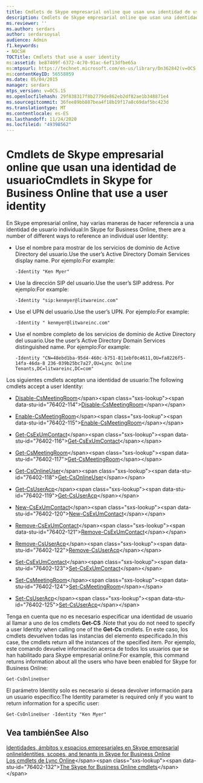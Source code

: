 ```yaml
---
title: Cmdlets de Skype empresarial online que usan una identidad de usuario
description: Cmdlets de Skype empresarial online que usan una identidad de usuario.
ms.reviewer: ''
ms.author: serdars
author: serdarsoysal
audience: Admin
f1.keywords:
- NOCSH
TOCTitle: Cmdlets that use a user identity
ms:assetid: be87409f-6372-4c70-91ac-6ef13dfbe65a
ms:mtpsurl: https://technet.microsoft.com/en-us/library/Dn362842(v=OCS.15)
ms:contentKeyID: 56558859
ms.date: 05/04/2015
manager: serdars
mtps_version: v=OCS.15
ms.openlocfilehash: 29f838317f8b2779de862eb2df82ae1b348871e4
ms.sourcegitcommit: 36fee89bb887bea4f18b19f17a8c69daf5bc423d
ms.translationtype: MT
ms.contentlocale: es-ES
ms.lasthandoff: 11/24/2020
ms.locfileid: "49398562"
---
```

# <a name="cmdlets-in-skype-for-business-online-that-use-a-user-identity"></a><span data-ttu-id="76402-103">Cmdlets de Skype empresarial online que usan una identidad de usuario</span><span class="sxs-lookup"><span data-stu-id="76402-103">Cmdlets in Skype for Business Online that use a user identity</span></span>

 


<span data-ttu-id="76402-104">En Skype empresarial online, hay varias maneras de hacer referencia a una identidad de usuario individual:</span><span class="sxs-lookup"><span data-stu-id="76402-104">In Skype for Business Online, there are a number of different ways to reference an individual user Identity:</span></span>

  - <span data-ttu-id="76402-105">Use el nombre para mostrar de los servicios de dominio de Active Directory del usuario.</span><span class="sxs-lookup"><span data-stu-id="76402-105">Use the user’s Active Directory Domain Services display name.</span></span> <span data-ttu-id="76402-106">Por ejemplo:</span><span class="sxs-lookup"><span data-stu-id="76402-106">For example:</span></span>
    
        -Identity "Ken Myer"

  - <span data-ttu-id="76402-107">Use la dirección SIP del usuario.</span><span class="sxs-lookup"><span data-stu-id="76402-107">Use the user’s SIP address.</span></span> <span data-ttu-id="76402-108">Por ejemplo:</span><span class="sxs-lookup"><span data-stu-id="76402-108">For example:</span></span>
    
        -Identity "sip:kenmyer@litwareinc.com"

  - <span data-ttu-id="76402-109">Use el UPN del usuario.</span><span class="sxs-lookup"><span data-stu-id="76402-109">Use the user’s UPN.</span></span> <span data-ttu-id="76402-110">Por ejemplo:</span><span class="sxs-lookup"><span data-stu-id="76402-110">For example:</span></span>
    
        -Identity " kenmyer@litwareinc.com"

  - <span data-ttu-id="76402-111">Use el nombre completo de los servicios de dominio de Active Directory del usuario.</span><span class="sxs-lookup"><span data-stu-id="76402-111">Use the user’s Active Directory Domain Services distinguished name.</span></span> <span data-ttu-id="76402-112">Por ejemplo:</span><span class="sxs-lookup"><span data-stu-id="76402-112">For example:</span></span>
    
        -Identity "CN=48ebd1ba-95d4-460c-b751-811ebf0c4611,OU=fa8226f5-14fa-46da-8 236-039b25bc7a27,OU=Lync Online Tenants,DC=litwareinc,DC=com"

<span data-ttu-id="76402-113">Los siguientes cmdlets aceptan una identidad de usuario:</span><span class="sxs-lookup"><span data-stu-id="76402-113">The following cmdlets accept a user Identity:</span></span>

  - <span data-ttu-id="76402-114">[Disable-CsMeetingRoom](https://technet.microsoft.com/library/jj204723\(v=ocs.15\))</span><span class="sxs-lookup"><span data-stu-id="76402-114">[Disable-CsMeetingRoom](https://technet.microsoft.com/library/jj204723\(v=ocs.15\))</span></span>

  - <span data-ttu-id="76402-115">[Enable-CsMeetingRoom](https://technet.microsoft.com/library/jj205062\(v=ocs.15\))</span><span class="sxs-lookup"><span data-stu-id="76402-115">[Enable-CsMeetingRoom](https://technet.microsoft.com/library/jj205062\(v=ocs.15\))</span></span>

  - <span data-ttu-id="76402-116">[Get-CsExUmContact](https://technet.microsoft.com/library/gg412725\(v=ocs.15\))</span><span class="sxs-lookup"><span data-stu-id="76402-116">[Get-CsExUmContact](https://technet.microsoft.com/library/gg412725\(v=ocs.15\))</span></span>

  - <span data-ttu-id="76402-117">[Get-CsMeetingRoom](https://technet.microsoft.com/library/jj205277\(v=ocs.15\))</span><span class="sxs-lookup"><span data-stu-id="76402-117">[Get-CsMeetingRoom](https://technet.microsoft.com/library/jj205277\(v=ocs.15\))</span></span>

  - <span data-ttu-id="76402-118">[Get-CsOnlineUser](https://technet.microsoft.com/library/jj994026\(v=ocs.15\))</span><span class="sxs-lookup"><span data-stu-id="76402-118">[Get-CsOnlineUser](https://technet.microsoft.com/library/jj994026\(v=ocs.15\))</span></span>

  - <span data-ttu-id="76402-119">[Get-CsUserAcp](https://technet.microsoft.com/library/gg398978\(v=ocs.15\))</span><span class="sxs-lookup"><span data-stu-id="76402-119">[Get-CsUserAcp](https://technet.microsoft.com/library/gg398978\(v=ocs.15\))</span></span>

  - <span data-ttu-id="76402-120">[New-CsExUmContact](https://technet.microsoft.com/library/gg398139\(v=ocs.15\))</span><span class="sxs-lookup"><span data-stu-id="76402-120">[New-CsExUmContact](https://technet.microsoft.com/library/gg398139\(v=ocs.15\))</span></span>

  - <span data-ttu-id="76402-121">[Remove-CsExUmContact](https://technet.microsoft.com/library/gg398946\(v=ocs.15\))</span><span class="sxs-lookup"><span data-stu-id="76402-121">[Remove-CsExUmContact](https://technet.microsoft.com/library/gg398946\(v=ocs.15\))</span></span>

  - <span data-ttu-id="76402-122">[Remove-CsUserAcp](https://technet.microsoft.com/library/gg398982\(v=ocs.15\))</span><span class="sxs-lookup"><span data-stu-id="76402-122">[Remove-CsUserAcp](https://technet.microsoft.com/library/gg398982\(v=ocs.15\))</span></span>

  - <span data-ttu-id="76402-123">[Set-CsExUmContact](https://technet.microsoft.com/library/gg412944\(v=ocs.15\))</span><span class="sxs-lookup"><span data-stu-id="76402-123">[Set-CsExUmContact](https://technet.microsoft.com/library/gg412944\(v=ocs.15\))</span></span>

  - <span data-ttu-id="76402-124">[Set-CsMeetingRoom](https://technet.microsoft.com/library/jj204831\(v=ocs.15\))</span><span class="sxs-lookup"><span data-stu-id="76402-124">[Set-CsMeetingRoom](https://technet.microsoft.com/library/jj204831\(v=ocs.15\))</span></span>

  - <span data-ttu-id="76402-125">[Set-CsUserAcp](https://technet.microsoft.com/library/gg413018\(v=ocs.15\))</span><span class="sxs-lookup"><span data-stu-id="76402-125">[Set-CsUserAcp](https://technet.microsoft.com/library/gg413018\(v=ocs.15\))</span></span>

<span data-ttu-id="76402-126">Tenga en cuenta que no es necesario especificar una identidad de usuario al llamar a uno de los cmdlets **Get-CS** .</span><span class="sxs-lookup"><span data-stu-id="76402-126">Note that you do not need to specify a user Identity when calling one of the **Get-Cs** cmdlets.</span></span> <span data-ttu-id="76402-127">En este caso, los cmdlets devuelven todas las instancias del elemento especificado.</span><span class="sxs-lookup"><span data-stu-id="76402-127">In this case, the cmdlets return all the instances of the specified item.</span></span> <span data-ttu-id="76402-128">Por ejemplo, este comando devuelve información acerca de todos los usuarios que se han habilitado para Skype empresarial online:</span><span class="sxs-lookup"><span data-stu-id="76402-128">For example, this command returns information about all the users who have been enabled for Skype for Business Online:</span></span>

    Get-CsOnlineUser

<span data-ttu-id="76402-129">El parámetro Identity solo es necesario si desea devolver información para un usuario específico:</span><span class="sxs-lookup"><span data-stu-id="76402-129">The Identity parameter is required only if you want to return information for a specific user:</span></span>

    Get-CsOnlineUser -Identity "Ken Myer"

## <a name="see-also"></a><span data-ttu-id="76402-130">Vea también</span><span class="sxs-lookup"><span data-stu-id="76402-130">See Also</span></span>


[<span data-ttu-id="76402-131">Identidades, ámbitos y espacios empresariales en Skype empresarial online</span><span class="sxs-lookup"><span data-stu-id="76402-131">Identities, scopes, and tenants in Skype for Business Online</span></span>](identities-scopes-and-tenants-in-skype-for-business-online.md)  
<span data-ttu-id="76402-132">[Los cmdlets de Lync Online](https://technet.microsoft.com/library/dn362817\(v=ocs.15\))</span><span class="sxs-lookup"><span data-stu-id="76402-132">[The Skype for Business Online cmdlets](https://technet.microsoft.com/library/dn362817\(v=ocs.15\))</span></span>

